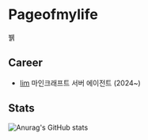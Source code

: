 # Pageofmylife
뷁

## Career
- [lim](https://github.com/clasantialo/lim) 마인크래프트 서버 에이전트 (2024~)

## Stats
![Anurag's GitHub stats](https://github-readme-stats.vercel.app/api?username=pageofmylife)
